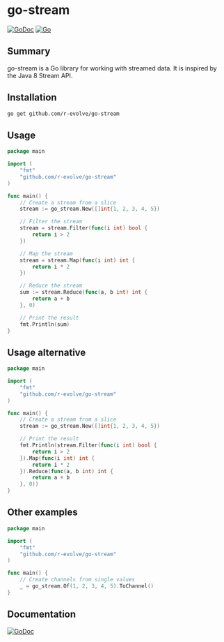 # go-stream
[![GoDoc](https://godoc.org/github.com/r-evolve/go-stream?status.svg)](https://godoc.org/github.com/r-evolve/go-stream)
[![Go](https://github.com/r-evolve/go-stream/actions/workflows/go.yml/badge.svg)](https://github.com/r-evolve/go-stream/actions/workflows/go.yml)

## Summary
go-stream is a Go library for working with streamed data.
It is inspired by the Java 8 Stream API.

## Installation
```bash
go get github.com/r-evolve/go-stream
```

## Usage

```go
package main

import (
    "fmt"
    "github.com/r-evolve/go-stream"
)

func main() {
    // Create a stream from a slice
    stream := go_stream.New([]int{1, 2, 3, 4, 5})

    // Filter the stream
    stream = stream.Filter(func(i int) bool {
        return i > 2
    })

    // Map the stream
    stream = stream.Map(func(i int) int {
        return i * 2
    })

    // Reduce the stream
    sum := stream.Reduce(func(a, b int) int {
        return a + b
    }, 0)

    // Print the result
    fmt.Println(sum)
}
```

## Usage alternative

```go
package main

import (
    "fmt"
    "github.com/r-evolve/go-stream"
)

func main() { 
    // Create a stream from a slice
    stream := go_stream.New([]int{1, 2, 3, 4, 5})

    // Print the result
    fmt.Println(stream.Filter(func(i int) bool {
        return i > 2
    }).Map(func(i int) int {
        return i * 2
    }).Reduce(func(a, b int) int {
        return a + b
    }, 0))
}
```

## Other examples

```go
package main

import (
    "fmt"
    "github.com/r-evolve/go-stream"
)

func main() {
    // Create channels from single values
    _ = go_stream.Of(1, 2, 3, 4, 5).ToChannel()
}

```

## Documentation
[![GoDoc](https://godoc.org/github.com/r-evolve/go-stream?status.svg)](https://godoc.org/github.com/r-evolve/go-stream)